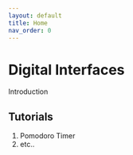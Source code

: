 ```yaml
---
layout: default
title: Home
nav_order: 0
---
```


# Digital Interfaces

Introduction

## Tutorials
1. Pomodoro Timer
2. etc..
